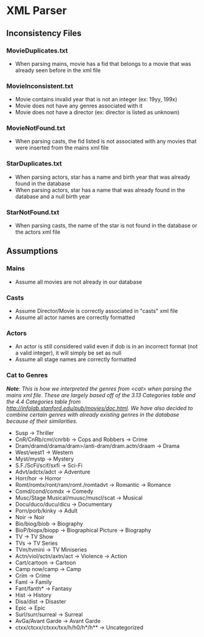 # XML Parser
## Inconsistency Files
### MovieDuplicates.txt
- When parsing mains, movie has a fid that belongs to a movie that was already seen before in the xml file
### MovieInconsistent.txt
- Movie contains invalid year that is not an integer (ex: 19yy, 199x)
- Movie does not have any genres associated with it
- Movie does not have a director (ex: director is listed as unknown)
### MovieNotFound.txt
- When parsing casts, the fid listed is not associated with any movies that were inserted from the mains xml file
### StarDuplicates.txt
- When parsing actors, star has a name and birth year that was already found in the database
- When parsing actors, star has a name that was already found in the database and a null birth year
### StarNotFound.txt
- When parsing casts, the name of the star is not found in the database or the actors xml file


## Assumptions
### Mains
- Assume all movies are not already in our database
### Casts
- Assume Director/Movie is correctly associated in "casts" xml file
- Assume all actor names are correctly formatted
### Actors
- An actor is still considered valid even if dob is in an incorrect format (not a valid integer), it will simply be set as null
- Assume all stage names are correctly formatted

### Cat to Genres
***Note***: *This is how we interpreted the genres from \<cat> when parsing the mains xml file. These are largely based off of the 3.13 Categories table and the 4.4 Categories table from http://infolab.stanford.edu/pub/movies/doc.html. We have also decided to combine certain genres with already existing genres in the database because of their similarities.*
- Susp -> Thriller
- CnR/CnRb/cmr/cnrbb -> Cops and Robbers -> Crime
- Dram/dramd/drama/dram>/anti-dram/dram.actn\/draam -> Drama
- West/west1 -> Western
- Myst/mystp -> Mystery
- S.F./ScFi/scif/sxfi -> Sci-Fi
- Advt/adctx/adct -> Adventure
- Horr/hor -> Horror
- Romt/romtx/ront/ram/romt.\/romtadvt -> Romantic -> Romance
- Comd/cond/comdx -> Comedy
- Musc/Stage Musical/muusc/muscl/scat -> Musical
- Docu/duco/ducu/dicu -> Documentary
- Porn/porb/kinky -> Adult
- Noir -> Noir
- Bio/biog/biob -> Biography
- BioP/biopx/biopp -> Biographical Picture -> Biography
- TV -> TV Show
- TVs -> TV Series
- TVm/tvmini -> TV Miniseries
- Actn/viol/sctn/axtn/act -> Violence -> Action
- Cart/cartoon -> Cartoon
- Camp now/camp -> Camp
- Crim -> Crime
- Faml -> Family
- Fant/fanth* -> Fantasy
- Hist -> History
- Disa/dist -> Disaster
- Epic -> Epic
- Surl/surr/surreal -> Surreal
- AvGa/Avant Garde -> Avant Garde
- ctxx/ctcxx/ctxxx/txx/h/h0/h*/h** -> Uncategorized
